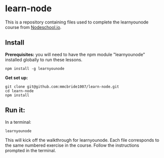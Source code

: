 learn-node
==========

This is a repository containing files used to complete the learnyounode course from [Nodeschool.io](http://nodeschool.io/#workshopper-list).

## Install

**Prerequisites:** you will need to have the npm module "learnyounode" installed globally to run these lessons.
```
npm install -g learnyounode
```

**Get set up:**
```
git clone git@github.com:mmcbride1007/learn-node.git
cd learn-node
npm install
```

## Run it:

In a terminal:

```
learnyounode
```

This will kick off the walkthrough for learnyounode. Each file corresponds to the same numbered exercise in the course. Follow the instructions prompted in the terminal.
